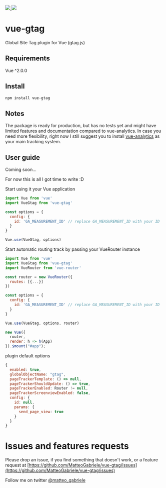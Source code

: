 <p>
<a href="https://badge.fury.io/js/vue-gtag">
 <img src="https://badge.fury.io/js/vue-gtag.svg" />
<a/>

 <img src="https://img.shields.io/badge/size-1.80kB-brightgreen.svg" />
</p>

# vue-gtag

Global Site Tag plugin for Vue (gtag.js)

## Requirements

Vue ^2.0.0

## Install

```bash
npm install vue-gtag
```

## Notes
The package is ready for production, but has no tests yet and might have limited features and documentation compared to vue-analytics. 
In case you need more flexibility, right now I still suggest you to install [vue-analytics](https://github.com/MatteoGabriele/vue-analytics) as your main tracking system.

## User guide

Coming soon...

For now this is all I got time to write :D

Start using it your Vue application
```js
import Vue from 'vue'
import VueGtag from 'vue-gtag'

const options = {
  config: {
    id: 'GA_MEASUREMENT_ID' // replace GA_MEASUREMENT_ID with your ID
  }
}

Vue.use(VueGtag, options)
```

Start automatic routing track by passing your VueRouter instance

```js
import Vue from 'vue'
import VueGtag from 'vue-gtag'
import VueRouter from 'vue-router'

const router = new VueRouter({
  routes: [{...}]
})

const options = {
  config: {
    id: 'GA_MEASUREMENT_ID' // replace GA_MEASUREMENT_ID with your ID
  }
}

Vue.use(VueGtag, options, router)

new Vue({
  router,
  render: h => h(App)
}).$mount("#app");
```

plugin default options

```js
{
  enabled: true,
  globalObjectName: "gtag",
  pageTrackerTemplate: () => null,
  pageTrackerShouldUpdate: () => true,
  pageTrackerEnabled: Router != null,
  pageTrackerScreenviewEnabled: false,
  config: {
    id: null,
    params: {
      send_page_view: true
    }
  }
}
```

# Issues and features requests

Please drop an issue, if you find something that doesn't work, or a feature request at [https://github.com/MatteoGabriele/vue-gtag/issues](https://github.com/MatteoGabriele/vue-gtag/issues)

Follow me on twitter [@matteo\_gabriele](https://twitter.com/matteo_gabriele)
